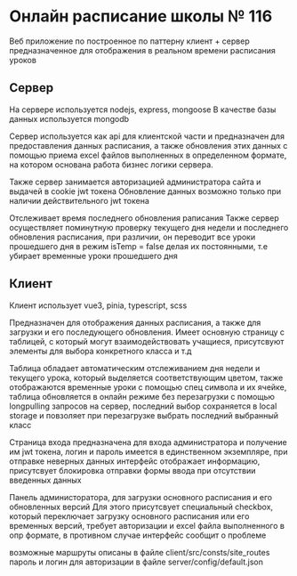 # Онлайн расписание школы № 116

Веб приложение по построенное по паттерну клиент + сервер предназначенное для отображения в реальном времени
расписания уроков

## Сервер

На сервере используется nodejs, express, mongoose
В качестве базы данных используется mongodb

Сервер используется как api для клиентской части и предназначен для предоставления данных расписания, а также обновления этих данных с помощью приема excel файлов выполненных в определенном формате, на котором основана работа бизнес логики сервера.

Также сервер занимается авторизацией администратора сайта и выдачей в cookie jwt токена
Обновление данных возможно только при наличии действительного jwt токена

Отслеживает время последнего обновления раписания
Также сервер осуществляет поминутную проверку текущего дня недели и последнего обновления расписания, при различии, он переводит все уроки прошедшего дня в режим isTemp = false делая их постоянными, т.е убирает временные уроки прошедшего дня

## Клиент

Клиент использует vue3, pinia, typescript, scss

Предназначен для отображения данных расписания, а также для загрузки и его последующего обновления.
Имеет основную страницу с таблицей, с который могут взаимодействовать учащиеся, присутсвуют элементы для выбора конкретного класса и т.д

Таблица обладает автоматическим отслеживанием дня недели и текущего урока, который выделяется соответствующим цветом, также отображаются временные уроки с помощью спец символа и их ячейке, таблица обновляется в онлайн режиме без перезагрузки с помощью longpulling запросов на сервер, последний выбор сохраняется в local storage и повзоляет при перезагрузке выбрать последний выбранный класс

Страница входа предназначена для входа администратора и получение им jwt токена, логин и пароль имеется в единственном экземпляре, при отправке неверных данных интерфейс отображает информацию, присутсвует блокировка отправки формы ввода при отсутствии введенных данных

Панель администоратора, для загрузки основного расписания и его обновленных версий
Для этого присутсвует специальный checkbox, который переключает загрузку основного расписания или его временных версий,
требует авторизации и excel файла выполненного в опр формате, в противном случае интерфейс сообщит о проблеме

возможные маршруты описаны в файле client/src/consts/site_routes
пароль и логин для авторизации в файле server/config/default.json
